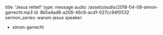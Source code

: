 title: 'Jesus rettet!'
type: message
audio: /assets/audio/2018-04-08-simon-garrecht.mp3
id: 8b5a4ad8-a208-46c9-acd1-027cc94f0532
sermon_series: warum-jesus
speaker:
  - simon-garrecht
